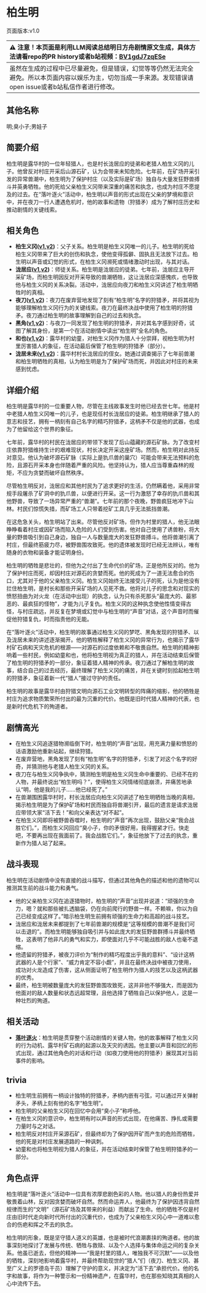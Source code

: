 # 柏生明
页面版本:v1.0
 

| :warning: 注意！本页面是利用LLM阅读总结明日方舟剧情原文生成，具体方法请看repo的PR history或者b站视频：[BV1gdJ7zqESe](https://www.bilibili.com/video/BV1gdJ7zqESe/)         |
|:----------------------------|
| 虽然在生成的过程中已尽量避免，但是错误，幻觉等等仍然无法完全避免。所以本页面内容以娱乐为主，切勿当成一手来源。发现错误请open issue或者b站私信作者进行修改。|



## 其他名称
明;臭小子;男娃子
## 简要介绍
柏生明是露华村的一位年轻猎人，也是村长泷居应的徒弟和老猎人柏生义冈的儿子。他曾反对村庄开采后山源石矿，认为会带来未知危险。七年前，在矿场开采引发的异常兽潮中，柏生明为了保护村庄（以及实际是矿场）独自与大量发狂野兽搏斗并英勇牺牲。他的死给父亲柏生义冈带来深重的痛苦和执念，也成为村庄不愿提及的过去。在“落叶逐火”活动中，柏生明以声音的形式出现在父亲的梦境和意识中，并在夜刀一行人遭遇危机时，他的故事和遗物（狩猎矛）成为了解村庄历史和推动剧情的关键线索。
## 相关角色
-   **柏生义冈([v1](extended_char_bai_sheng_yi_gang.md),[v2](../char_v3/extended_char_bai_sheng_yi_gang.md))**：父子关系。柏生明是柏生义冈唯一的儿子。柏生明的死给柏生义冈带来了巨大的创伤和执念，使他变得孤僻、固执且无法放下过去。柏生明以声音或幻觉的形式，在柏生义冈濒死或情绪激动时出现，与其对话。
-   **泷居应([v1](extended_char_long_ju_ying.md),[v2](../char_v3/extended_char_long_ju_ying.md))**：师徒关系。柏生明是泷居应的徒弟。七年前，泷居应主导开采矿场，而柏生明因反对开采导致的兽潮牺牲，这让泷居应深感愧疚，也导致他与柏生义冈的关系决裂。活动中，泷居应向夜刀和柏生义冈讲述了柏生明牺牲时的真相。
-   **夜刀([v1](char_502_nblade.md),[v2](../char_v3/char_502_nblade.md))**：夜刀在废弃营地发现了刻有“柏生明”名字的狩猎矛，并将其视为能够理解柏生义冈行为的关键线索。夜刀在最终决战中使用了柏生明的狩猎矛。夜刀通过柏生明的故事理解到自己的过去和执念。
-   **黑角([v1](char_500_noirc.md),[v2](../char_v3/char_500_noirc.md))**：与夜刀一同发现了柏生明的狩猎矛，并对其名字感到好奇，试图了解其身份，是第一个在活动剧情中读出“柏生明”全名的角色。
-   **和也([v1](extended_char_he_ye.md),[v2](../char_v3/extended_char_he_ye.md))**：露华村的幼童，对柏生义冈作为猎人十分崇拜，视柏生明为村里厉害猎人的象征，在活动最后保管了柏生明的狩猎矛（部分）。
-   **泷居未来([v1](extended_char_long_ju_wei_lai.md),[v2](../char_v3/extended_char_long_ju_wei_lai.md))**：露华村村长泷居应的侄女。她通过调查揭示了七年前兽潮和柏生明牺牲的真相，认为柏生明是为了保护矿场而死，并因此对村庄的未来感到忧虑。
## 详细介绍
柏生明是露华村的一位重要人物，尽管在主线故事发生时他已经去世七年。他是村中老猎人柏生义冈唯一的儿子，也是现任村长泷居应的徒弟。柏生明继承了猎人的意志和技艺，拥有一柄刻有自己名字的精巧狩猎矛，这柄矛不仅是他的武器，也成为了他留给这个世界的象征。

七年前，露华村的村民在泷居应的带领下发现了后山蕴藏的源石矿脉。为了改变村庄依靠狩猎维持生计的艰难现状，村长决定开采这座矿场。然而，柏生明对此持反对意见。他认为破坏源石矿脉（实际上是犰爪兽的巢穴）可能会带来无法预料的危险，且源石开采本身也伴随着严重的风险。他坚持认为，猎人应当尊重森林的规矩，不应为贪婪而破坏自然秩序。

尽管柏生明反对，泷居应和其他村民为了追求更好的生活，仍然瞒着他，采用非常规手段屠杀了矿洞中的犰爪兽，以便进行开采。这一行为激怒了幸存的犰爪兽和其他野兽，导致了一场异常严重的“兽潮”。七年前的那个夜晚，野兽疯狂地冲下山林。村民们惊慌失措，而矿场工人只带着挖矿工具几乎无法抵挡兽潮。

在这危急关头，柏生明站了出来。尽管他反对矿场，但作为村里的猎人，他无法眼睁睁看着村庄或因矿场而陷入危险的人们受到伤害。他对自己使用了诱兽粉，将大量的野兽吸引到自己身边，独自一人与数量庞大的发狂野兽搏斗。他将兽潮引离了村庄，但最终筋疲力尽，被野兽围攻致死。他的遗体被发现时已经无法辨认，唯有随身的衣物和装备才能证明身份。

柏生明的牺牲是悲壮的，但他为之付出了生命代价的矿场，正是他所反对的。他为了保护村庄而死，却因村庄对源石的贪婪而死。他的死成为了一道无法愈合的伤口，尤其对于他的父亲柏生义冈。柏生义冈始终无法接受儿子的死，认为是他没有拦住柏生明，是村长和那些开采矿场的人见死不救。他将对儿子的思念和对现实的愤怒扭曲为对火龙（在活动中出现）的执念，认为只有杀死那头“最庞大的、最邪恶的、最疯狂的怪物”，才能为儿子复仇。柏生义冈的这种执念使他性情变得古怪，与村庄疏远，并反复在梦境或幻觉中与柏生明的“声音”对话，这个声音时而催促他狩猎复仇，时而指责他的无能。

在“落叶逐火”活动中，柏生明的故事通过柏生义冈的梦呓、黑角发现的狩猎矛、以及泷居未来的讲述逐渐揭开。他的牺牲解释了柏生义冈的异常行为，也揭示了露华村矿石病和天灾危机的根源——对源石的过度依赖和不敬畏自然。柏生明的精神影响着一些村民，例如幼童和也，他将柏生明视为真正的猎人，并在活动结束后保管了柏生明的狩猎矛的一部分，象征着猎人精神的传承。夜刀通过了解柏生明的故事，结合自己的过去经历，最终理解了柏生义冈的痛苦，并在关键时刻拾起柏生明的狩猎矛，象征着新一代“猎人”接过守护的责任。

柏生明的故事是露华村由狩猎文明向源石工业文明转型的阵痛的缩影，他的牺牲是村庄为追求物质繁荣所付出的最为沉重的代价。他既是旧时代猎人精神的代表，也是新时代危机下的殉道者。
## 剧情高光
- 在柏生义冈追逐猎物濒临倒下时，柏生明的“声音”出现，用充满力量和愤怒的话语激励他重新站起，继续狩猎。
- 在废弃营地，黑角发现了刻有“柏生明”名字的狩猎矛，引发了对这个名字的好奇，并猜测他与老猎人柏生义冈的关系。
- 夜刀在与柏生义冈争执中，猜测柏生明是柏生义冈生命中重要的、已经不在的人物，并最终说出“柏生明吗？”，使得柏生义冈情绪彻底崩溃，并痛苦地承认“明，他是我的儿子……他已经死了。”
- 在兽潮围困露华村时，村长泷居应向柏生义冈讲述了柏生明牺牲当晚的真相，揭示柏生明是为了保护矿场和村民而独自将兽潮引开，最后的遗言是请求泷居应带领大家“活下去！”和向父亲表达“对不起”。
- 在柏生义冈即将被野兽吞噬时，柏生明的“声音”再次出现，鼓励父亲“我会战胜它们。”，而柏生义冈回应“臭小子，你的矛很好用，我得握紧才行。快走吧，不要再出现在我面前了。我会战胜它们。”，象征他放下了过去的执念，重新作为猎人站了起来。
## 战斗表现
柏生明在活动剧情中没有直接的战斗描写，但通过其他角色的描述和他的遗物可以推测其生前的战斗能力和勇气。
- 他的父亲柏生义冈在追逐猎物时，柏生明的“声音”出现并说道：“顽强的生命力，嗯？就和那些被扎透脑袋，仍在向前爬行的野兽一样。不赖嘛，你以为自己已经变成这样了。”暗示柏生明生前拥有顽强的生命力和高超的战斗技艺。
- 泷居应和泷居未来都提到了七年前兽潮的规模是“这等规模的兽潮不是我们可以击退的”。而柏生明能够独自吸引并与如此庞大的发狂野兽群搏斗并最终牺牲，这表明了他非凡的勇气和实力，即使面对几乎不可能战胜的敌人也毫不退缩。
- 他遗留的狩猎矛，被夜刀评价为“制作的精巧程度出乎我的意料”、“设计这柄武器的人是个行家”、“威力肯定不容小觑”，并且在最终决战中被夜刀使用，成功对火龙造成了伤害，这从侧面证明了柏生明作为猎人的技艺以及这柄武器的优秀。
- 最终，柏生明被数量庞大的发狂野兽围攻致死，这并非他不够强大，而是因为他面对的敌人数量和状态远超常理，且他选择了牺牲自己以保护他人，这是一种壮烈的殉道。
## 相关活动
-   **[落叶逐火](../stories/act24side.md)**：柏生明是贯穿整个活动剧情的关键人物，他的故事解释了柏生义冈的行为动机、露华村矿石病的起源以及天灾的诱因。他主要以声音和回忆的形式出现，通过其他角色的对话和行动（如夜刀使用他的狩猎矛）展现其对当前事件的影响。
## trivia
- 柏生明生前拥有一柄设计独特的狩猎矛，矛柄内嵌有弓弦，可以通过开关弹射矛头，矛柄上刻有他的名字“柏生明”。
- 柏生明的父亲柏生义冈在回忆中会用“臭小子”称呼他。
- 在柏生义冈的意识中，柏生明有时以声音的形式出现，在他痛苦、挣扎或需要力量时与之对话。
- 柏生明反对村庄开采源石矿，但最终却为了保护因开矿而产生的危险而牺牲，他的死是对村庄发展道路的一种讽刺。
- 幼童和也将柏生明视为猎人的象征，并在活动结束时保管了柏生明狩猎矛的一部分。
## 角色点评
柏生明是“落叶逐火”活动中一位具有浓厚悲剧色彩的人物。他以猎人的身份热爱并敬畏着山林，反对因贪婪而破坏自然。然而命运弄人，他最终为了保护因违背自然规律而生的“文明”（源石矿场及其带来的利益）而献出了生命。他的牺牲不仅是村庄由旧时代走向新时代所付出的沉重代价，也成为了父亲柏生义冈心中一道难以愈合的伤疤和挥之不去的执念。

柏生明的形象，既是坚守猎人道义的英雄，也是被时代浪潮裹挟的殉道者。他的故事深刻地探讨了发展与传统、牺牲与救赎、以及个人选择与集体命运之间的复杂关系。他虽已逝去，但他的精神——“我是村里的猎人，唯独我不可沉默”——以及他的牺牲，深刻地影响着露华村，并最终帮助现世的“猎人”们（夜刀、柏生义冈、甚至广义上的罗德岛干员）理解了守护的意义，并决定为“活下去”承担代价。他的名字和故事，将作为一种警示和一份精神遗产，在露华村，也在那些知晓其真相的人心中流传下去。